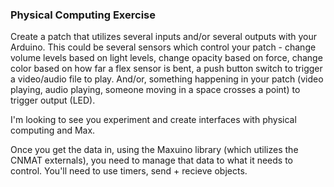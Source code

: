 ### Physical Computing Exercise

Create a patch that utilizes several inputs and/or several outputs with your Arduino. This could be several sensors which control your patch - change volume levels based on light levels, change opacity based on force, change color based on how far a flex sensor is bent, a push button switch to trigger a video/audio file to play. And/or, something happening in your patch (video playing, audio playing, someone moving in a space crosses a point) to trigger output (LED).

I'm looking to see you experiment and create interfaces with physical computing and Max.

Once you get the data in, using the Maxuino library (which utilizes the CNMAT externals), you need to manage that data to what it needs to control. You'll need to use timers, send + recieve objects.

